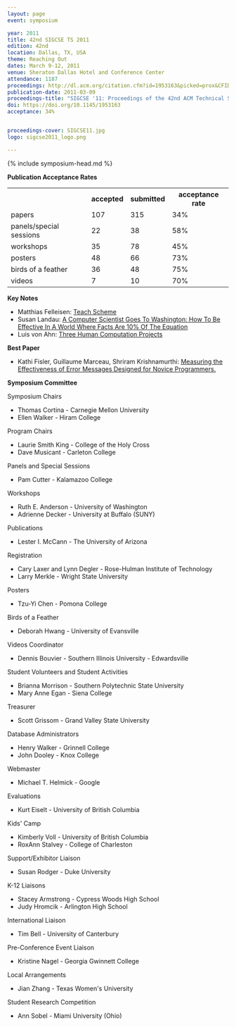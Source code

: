 ```yaml
---
layout: page
event: symposium

year: 2011
title: 42nd SIGCSE TS 2011
edition: 42nd
location: Dallas, TX, USA
theme: Reaching Out
dates: March 9-12, 2011
venue: Sheraton Dallas Hotel and Conference Center
attendance: 1187
proceedings: http://dl.acm.org/citation.cfm?id=1953163&picked=prox&CFID=49859842&CFTOKEN=46882798
publication-date: 2011-03-09
proceedings-title: "SIGCSE '11: Proceedings of the 42nd ACM Technical Symposium on Computer Science Education"
doi: https://doi.org/10.1145/1953163
acceptance: 34%


proceedings-cover: SIGCSE11.jpg
logo: sigcse2011_logo.png

---
```


{% include symposium-head.md %}

<!-- <img src="images/covers/SIGCSE11.jpg">
<img src="images/logos/sigcse2011_logo.png"> -->


**Publication Acceptance Rates**

 <table class="table table-hover table-sm"><tbody><tr><th></th>
<th>accepted</th>
<th>submitted</th>
<th>acceptance rate</th>
</tr><tr><td>papers</td>
<td> 107</td>
<td> 315</td>
<td> 34%</td>
</tr><tr><td>panels/special sessions</td>
<td> 22</td>
<td> 38</td>
<td> 58%</td>
</tr><tr><td>workshops</td>
<td> 35</td>
<td> 78</td>
<td> 45%</td>
</tr><tr><td>posters</td>
<td> 48</td>
<td> 66</td>
<td> 73%</td>
</tr><tr><td>birds of a feather</td>
<td> 36</td>
<td> 48</td>
<td> 75%</td>
</tr><tr><td>videos</td>
<td> 7</td>
<td> 10</td>
<td> 70%</td>
</tr></tbody></table>



**Key Notes**

-   Matthias Felleisen: [Teach
    Scheme](http://dl.acm.org/citation.cfm?id=1953165&CFID=377150186&CFTOKEN=62886619)
-   Susan Landau: [A Computer Scientist Goes To Washington: How To Be
    Effective In A World Where Facts Are 10% Of The
    Equation](http://dl.acm.org/citation.cfm?id=1953233&CFID=377150186&CFTOKEN=62886619)
-   Luis von Ahn: [Three Human Computation
    Projects](http://dl.acm.org/citation.cfm?id=1953354&CFID=377150186&CFTOKEN=62886619)

**Best Paper**

-   Kathi Fisler, Guillaume Marceau, Shriram Krishnamurthi: [Measuring
    the Effectiveness of Error Messages Designed for Novice
    Programmers.](http://dl.acm.org/citation.cfm?id=1953163.1953308&coll=DL&dl=GUIDE&CFID=259270906&CFTOKEN=34763414)

**Symposium Committee**

Symposium Chairs

-   Thomas Cortina - Carnegie Mellon University
-   Ellen Walker - Hiram College

Program Chairs

-   Laurie Smith King - College of the Holy Cross
-   Dave Musicant - Carleton College

Panels and Special Sessions

-   Pam Cutter - Kalamazoo College

Workshops

-   Ruth E. Anderson - University of Washington
-   Adrienne Decker - University at Buffalo (SUNY)

Publications

-   Lester I. McCann - The University of Arizona

Registration

-   Cary Laxer and Lynn Degler - Rose-Hulman Institute of Technology
-   Larry Merkle - Wright State University

Posters

-   Tzu-Yi Chen - Pomona College

Birds of a Feather

-   Deborah Hwang - University of Evansville

Videos Coordinator

-   Dennis Bouvier - Southern Illinois University - Edwardsville

Student Volunteers and Student Activities

-   Brianna Morrison - Southern Polytechnic State University
-   Mary Anne Egan - Siena College

Treasurer

-   Scott Grissom - Grand Valley State University

Database Administrators

-   Henry Walker - Grinnell College
-   John Dooley - Knox College

Webmaster

-   Michael T. Helmick - Google

Evaluations

-   Kurt Eiselt - University of British Columbia

Kids\' Camp

-   Kimberly Voll - University of British Columbia
-   RoxAnn Stalvey - College of Charleston

Support/Exhibitor Liaison

-   Susan Rodger - Duke University

K-12 Liaisons

-   Stacey Armstrong - Cypress Woods High School
-   Judy Hromcik - Arlington High School

International Liaison

-   Tim Bell - University of Canterbury

Pre-Conference Event Liaison

-   Kristine Nagel - Georgia Gwinnett College

Local Arrangements

-   Jian Zhang - Texas Women\'s University

Student Research Competition

-   Ann Sobel - Miami University (Ohio)
